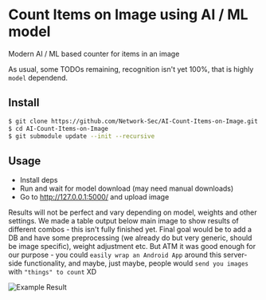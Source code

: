 # Count Items on Image using AI / ML model
Modern AI / ML based counter for items in an image

As usual, some TODOs remaining, recognition isn't yet 100%, that is highly `model` dependend. 

## Install
```bash
$ git clone https://github.com/Network-Sec/AI-Count-Items-on-Image.git
$ cd AI-Count-Items-on-Image
$ git submodule update --init --recursive
```

## Usage
- Install deps
- Run and wait for model download (may need manual downloads)
- Go to http://127.0.0.1:5000/ and upload image

Results will not be perfect and vary depending on model, weights and other settings. We made a table output below main image to show results of different combos - this isn't fully finished yet. Final goal would be to add a DB and have some preprocessing (we already do but very generic, should be image specific), weight adjustment etc. But ATM it was good enough for our purpose - you could `easily wrap an Android App` around this server-side functionality, and maybe, just maybe, people would `send you images` with `"things" to count` XD

![Example Result](https://github.com/user-attachments/assets/9b0d75b7-d5d7-40d1-a4cc-541a210329ee)

